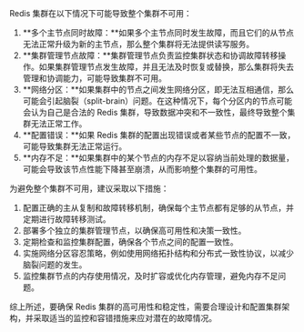 Redis 集群在以下情况下可能导致整个集群不可用：

1. **多个主节点同时故障：**如果多个主节点同时发生故障，而且它们的从节点无法正常升级为新的主节点，那么整个集群将无法提供读写服务。
2. **集群管理节点故障：**集群管理节点负责监控集群状态和协调故障转移操作。如果集群管理节点发生故障，并且无法及时恢复或替换，那么集群将失去管理和协调能力，可能导致集群不可用。
3. **网络分区：**如果集群中的节点之间发生网络分区，即无法互相通信，那么可能会引起脑裂（split-brain）问题。在这种情况下，每个分区内的节点可能会认为自己是合法的 Redis 集群，导致数据冲突和不一致性，最终导致整个集群无法正常工作。
4. **配置错误：**如果 Redis 集群的配置出现错误或者某些节点的配置不一致，可能导致集群无法正常运行。
5. **内存不足：**如果集群中的某个节点的内存不足以容纳当前处理的数据量，可能会导致该节点性能下降甚至崩溃，从而影响整个集群的可用性。

为避免整个集群不可用，建议采取以下措施：

1. 配置正确的主从复制和故障转移机制，确保每个主节点都有足够的从节点，并定期进行故障转移测试。
2. 部署多个独立的集群管理节点，以确保高可用性和决策一致性。
3. 定期检查和监控集群配置，确保各个节点之间的配置一致性。
4. 实施网络分区容忍策略，例如使用网络拓扑结构和分布式一致性协议，以减少脑裂问题的发生。
5. 监控集群节点的内存使用情况，及时扩容或优化内存管理，避免内存不足问题。

综上所述，要确保 Redis 集群的高可用性和稳定性，需要合理设计和配置集群架构，并采取适当的监控和容错措施来应对潜在的故障情况。

